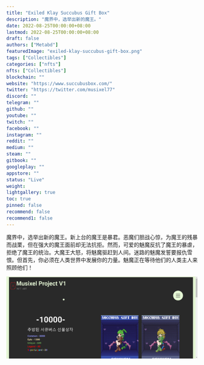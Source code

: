 ```yaml
---
title: "Exiled Klay Succubus Gift Box"
description: "魔界中，选举出新的魔王。"
date: 2022-08-25T00:00:00+08:00
lastmod: 2022-08-25T00:00:00+08:00
draft: false
authors: ["Metabd"]
featuredImage: "exiled-klay-succubus-gift-box.png"
tags: ["Collectibles"]
categories: ["nfts"]
nfts: ["Collectibles"]
blockchain: ""
website: "https://www.succubusbox.com/"
twitter: "https://twitter.com/musixel77"
discord: ""
telegram: ""
github: ""
youtube: ""
twitch: ""
facebook: ""
instagram: ""
reddit: ""
medium: ""
steam: ""
gitbook: ""
googleplay: ""
appstore: ""
status: "Live"
weight: 
lightgallery: true
toc: true
pinned: false
recommend: false
recommend1: false
---
```

魔界中，选举出新的魔王。新上台的魔王是暴君。恶魔们胆战心惊，为魔王的残暴而战栗，但在强大的魔王面前却无法抗拒。然而，可爱的魅魔反抗了魔王的暴虐，拒绝了魔王的统治。大魔王大怒，将魅魔驱赶到人间。迷路的魅魔发誓要报仇雪恨。但首先，你必须在人类世界中发展你的力量。魅魔正在等待他们的人类主人来照顾他们！

![nft](21313113212.png)